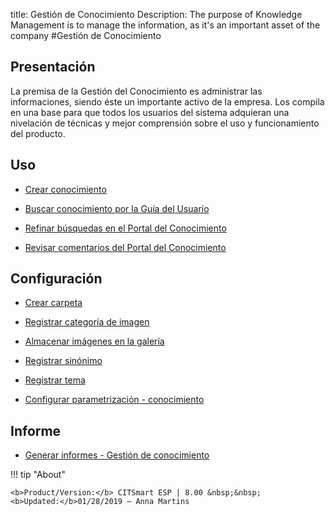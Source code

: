 title: Gestión de Conocimiento
Description: The purpose of Knowledge Management is to manage the information, as it's an important asset of the company 
#Gestión de Conocimiento

Presentación
----------------

La premisa de la Gestión del Conocimiento es administrar las informaciones, siendo éste un importante activo de la empresa. Los compila en una base para que todos los usuarios del sistema adquieran una nivelación de técnicas y mejor comprensión sobre el uso y funcionamiento del producto.

Uso
-------

- [Crear conocimiento](/es-es/citsmart-esp-8/processes/knowledge/use/create-knowledge.html)

- [Buscar conocimiento por la Guía del Usuario](/es-es/citsmart-esp-8/processes/knowledge/use/search-knowledge-by-user-guide.html)

- [Refinar búsquedas en el Portal del Conocimiento](/es-es/citsmart-esp-8/processes/knowledge/configuration/refine-search-knowledge-portal.html)

- [Revisar comentarios del Portal del Conocimiento](/es-es/citsmart-esp-8/processes/knowledge/configuration/review-reviews.html)

Configuración
-----------------

- [Crear carpeta](/es-es/citsmart-esp-8/processes/knowledge/configuration/create-folder.html)

- [Registrar categoría de imagen](/es-es/citsmart-esp-8/processes/knowledge/configuration/register-image-category.html)

- [Almacenar imágenes en la galería](/es-es/citsmart-esp-8/processes/knowledge/configuration/store-images-gallery.html)

- [Registrar sinónimo](/es-es/citsmart-esp-8/processes/knowledge/configuration/register-synonym.html)

- [Registrar tema](/es-es/citsmart-esp-8/processes/knowledge/configuration/register-subject.html)

- [Configurar parametrización - conocimiento](/es-es/citsmart-esp-8/platform-administration/parameters-list/configure-parametrization-knowledge.html)

Informe
-----------

- [Generar informes - Gestión de conocimiento](/es-es/citsmart-esp-8/processes/knowledge/configuration/generate-reports-knowledge-management.html)

!!! tip "About"

    <b>Product/Version:</b> CITSmart ESP | 8.00 &nbsp;&nbsp;
    <b>Updated:</b>01/28/2019 – Anna Martins
